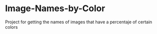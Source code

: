 # Image-Names-by-Color
Project for getting the names of images that have a percentaje of certain colors
